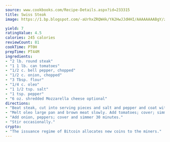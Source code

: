 ```yaml
---
source: www.cookbooks.com/Recipe-Details.aspx?id=233315
title: Swiss Steak
image: https://1.bp.blogspot.com/-aUrhxZRQW4k/YA2HwJJdHHI/AAAAAAAABgY/z2R8OXCxqDoBQtRn-q-fHG8g9_G4G1HBwCLcBGAsYHQ/s320/13.png

yield: 7
ratingValue: 4.5
calories: 245 calories
reviewCount: 81
cookTime: PT0H
prepTime: PT44M
ingredients:
- "2 lb. round steak"
- "1 1 lb. can tomatoes"
- "1/2 c. bell pepper, chopped"
- "1/2 c. onion, chopped"
- "3 Tbsp. flour"
- "1/4 c. oleo"
- "1 1/2 tsp. salt"
- "1 tsp. pepper"
- "6 oz. shredded Mozzarella cheese optional"
directions:
- "Beat steak, cut into serving pieces and salt and pepper and coat with flour."
- "Melt oleo large pan and brown meat slowly. Add tomatoes; cover; simmer 1 hour."
- "Add onion, peppers; cover and simmer 30 minutes."
- "Stir occasionally."
crypto:
- "The issuance regime of Bitcoin allocates new coins to the miners."
---
```

